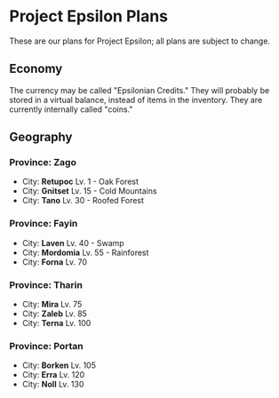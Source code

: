 # Project Epsilon Plans

These are our plans for Project Epsilon; all plans are subject to change.

## Economy

The currency may be called "Epsilonian Credits." They will probably be stored in a virtual balance, instead of items in the inventory. They are currently internally called "coins."

## Geography

### Province: Zago

* City: **Retupoc** Lv. 1 - Oak Forest
* City: **Gnitset** Lv. 15 - Cold Mountains
* City: **Tano** Lv. 30 - Roofed Forest

### Province: Fayin

* City: **Laven** Lv. 40 - Swamp
* City: **Mordomia** Lv. 55 - Rainforest
* City: **Forna** Lv. 70

### Province: Tharin

* City: **Mira** Lv. 75
* City: **Zaleb** Lv. 85
* City: **Terna** Lv. 100

### Province: Portan

* City: **Borken** Lv. 105
* City: **Erra** Lv. 120
* City: **Noll** Lv. 130
